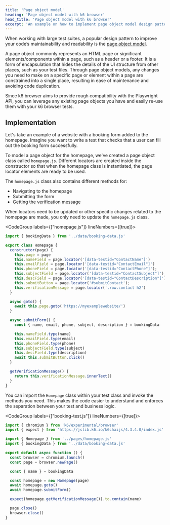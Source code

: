 ```yaml
---
title: 'Page object model'
heading: 'Page object model with k6 browser'
head_title: 'Page object model with k6 browser'
excerpt: 'An example on how to implement page object model design pattern with k6 browser'
---
```


When working with large test suites, a popular design pattern to improve your code’s maintainability and readability is the [page object model](https://martinfowler.com/bliki/PageObject.html).

A page object commonly represents an HTML page or significant elements/components within a page, such as a header or a footer. It is a form of encapsulation that hides the details of the UI structure from other places, such as your test files. Through page object models, any changes you need to make on a specific page or element within a page are constrained into a single place, resulting in ease of maintenance and avoiding code duplication.

Since k6 browser aims to provide rough compatibility with the Playwright API, you can leverage any existing page objects you have and easily re-use them with your k6 browser tests. 

## Implementation

Let's take an example of a website with a booking form added to the homepage. Imagine you want to write a test that checks that a user can fill out the booking form successfully.

To model a page object for the homepage, we've created a page object class called `homepage.js`. Different locators are created inside the constructor so that when the homepage class is instantiated, the page locator elements are ready to be used.

The `homepage.js` class also contains different methods for:
- Navigating to the homepage
- Submitting the form
- Getting the verification message

When locators need to be updated or other specific changes related to the homepage are made, you only need to update the `homepage.js` class.

<CodeGroup labels={["homepage.js"]} lineNumbers={[true]}>

```javascript
import { bookingData } from '../data/booking-data.js'

export class Homepage {
  constructor(page) {
    this.page = page
    this.nameField = page.locator('[data-testid="ContactName"]')
    this.emailField = page.locator('[data-testid="ContactEmail"]')
    this.phoneField = page.locator('[data-testid="ContactPhone"]');
    this.subjectField = page.locator('[data-testid="ContactSubject"]');
    this.descField = page.locator('[data-testid="ContactDescription"]');
    this.submitButton = page.locator('#submitContact');
    this.verificationMessage = page.locator('.row.contact h2')
  }

  async goto() {
    await this.page.goto('https://myexamplewebsite/')
  }

  async submitForm() {
    const { name, email, phone, subject, description } = bookingData

    this.nameField.type(name)
    this.emailField.type(email)
    this.phoneField.type(phone)
    this.subjectField.type(subject)
    this.descField.type(description)
    await this.submitButton.click()
  }

  getVerificationMessage() {
    return this.verificationMessage.innerText()
  }
}
```

</CodeGroup>

You can import the `Homepage` class within your test class and invoke the methods you need. This makes the code easier to understand and enforces the separation between your test and business logic.

<CodeGroup labels={["booking-test.js"]} lineNumbers={[true]}>

```javascript
import { chromium } from 'k6/experimental/browser'
import { expect } from 'https://jslib.k6.io/k6chaijs/4.3.4.0/index.js'

import { Homepage } from '../pages/homepage.js'
import { bookingData } from '../data/booking-data.js'

export default async function () {
  const browser = chromium.launch()
  const page = browser.newPage()

  const { name } = bookingData

  const homepage = new Homepage(page)
  await homepage.goto()
  await homepage.submitForm()

  expect(homepage.getVerificationMessage()).to.contain(name)

  page.close()
  browser.close()
}
```

</CodeGroup>